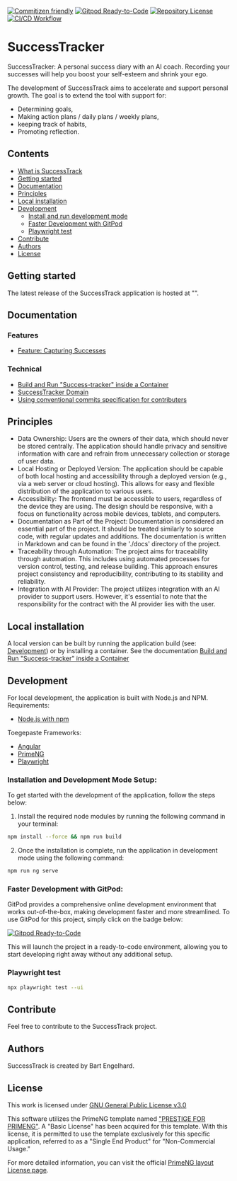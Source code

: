 [![Commitizen friendly](https://img.shields.io/badge/commitizen-friendly-brightgreen.svg)](http://commitizen.github.io/cz-cli/)
[![Gitpod Ready-to-Code](https://img.shields.io/badge/Gitpod-Ready--to--Code-blue?logo=gitpod)](https://gitpod.io/from-referrer/)
[![Repository License](https://img.shields.io/badge/license-GPL%20v3.0-brightgreen.svg)](LICENSE)
[![CI/CD Workflow](https://github.com/Bengelsoft/SuccessTracker/actions/workflows/build_test_qa.yml/badge.svg)](https://github.com/Bengelsoft/SuccessTracker/actions/workflows/build_test_qa.yml)

# SuccessTracker
SuccessTracker: A personal success diary with an AI coach.
Recording your successes will help you boost your self-esteem and shrink your ego.

The development of SuccessTrack aims to accelerate and support personal growth. The goal is to extend the tool with support for:
- Determining goals,
- Making action plans / daily plans / weekly plans,
- keeping track of habits,
- Promoting reflection.

## Contents
- [What is SuccessTrack](#what-is-successtrack)
- [Getting started](#getting-started)
- [Documentation](#documentation)
- [Principles](#principles)
- [Local installation](#local-installation)
- [Development](#development)
  - [Install and run development mode](#install-and-run-development-mode)
  - [Faster Development with GitPod](#faster-development-with-gitpod)
  - [Playwright test](#playwright-test)
- [Contribute](#contribute)
- [Authors](#authors)
- [License](#license)

## Getting started
The latest release of the SuccessTrack application is hosted at "".

## Documentation

### Features
- [Feature: Capturing Successes](docs/features/Feature_capturing_successes.md)

### Technical
- [Build and Run "Success-tracker" inside a Container](docs/Build_and_run_container_with_Podman_or_Docker.md)
- [SuccessTracker Domain](docs/SucessTracker_domain.md)
- [Using conventional commits specification for contributers](docs/Using_conventional_commits_specification_for_contributers.md)

## Principles
- Data Ownership: Users are the owners of their data, which should never be stored centrally. The application should handle privacy and sensitive information with care and refrain from unnecessary collection or storage of user data.
- Local Hosting or Deployed Version: The application should be capable of both local hosting and accessibility through a deployed version (e.g., via a web server or cloud hosting). This allows for easy and flexible distribution of the application to various users.
- Accessibility: The frontend must be accessible to users, regardless of the device they are using. The design should be responsive, with a focus on functionality across mobile devices, tablets, and computers.
- Documentation as Part of the Project: Documentation is considered an essential part of the project. It should be treated similarly to source code, with regular updates and additions. The documentation is written in Markdown and can be found in the './docs' directory of the project.
- Traceability through Automation: The project aims for traceability through automation. This includes using automated processes for version control, testing, and release building. This approach ensures project consistency and reproducibility, contributing to its stability and reliability.
- Integration with AI Provider: The project utilizes integration with an AI provider to support users. However, it's essential to note that the responsibility for the contract with the AI provider lies with the user.

## Local installation
A local version can be built by running the application build (see: [Development](#development)) or by installing a container.
See the documentation [Build and Run "Success-tracker" inside a Container](docs/Build_and_run_container_with_Podman_or_Docker.md)

## Development
For local development, the application is built with Node.js and NPM.
Requirements:
- [Node.js with npm](https://nodejs.org/)

Toegepaste Frameworks:
- [Angular](https://angular.io/)
- [PrimeNG](https://primeng.org/)
- [Playwright](https://playwright.dev/)

### Installation and Development Mode Setup:
To get started with the development of the application, follow the steps below:
1. Install the required node modules by running the following command in your terminal:

```bash
npm install --force && npm run build
```

2. Once the installation is complete, run the application in development mode using the following command:

```bash
npm run ng serve
```

### Faster Development with GitPod:

GitPod provides a comprehensive online development environment that works out-of-the-box, making development faster and more streamlined. To use GitPod for this project, simply click on the badge below:

[![Gitpod Ready-to-Code](https://img.shields.io/badge/Gitpod-Ready--to--Code-blue?logo=gitpod)](https://gitpod.io/from-referrer/)

This will launch the project in a ready-to-code environment, allowing you to start developing right away without any additional setup.



### Playwright test
```bash
npx playwright test --ui
```


## Contribute
Feel free to contribute to the SuccessTrack project.

## Authors
SuccessTrack is created by Bart Engelhard.

## License
This work is licensed under 
[GNU General Public License v3.0](LICENSE)


This software utilizes the PrimeNG template named ["PRESTIGE FOR PRIMENG"](https://www.primefaces.org/layouts/prestige-ng). A "Basic License" has been acquired for this template. With this license, it is permitted to use the template exclusively for this specific application, referred to as a "Single End Product" for "Non-Commercial Usage."

For more detailed information, you can visit the official [PrimeNG layout License page](https://www.primefaces.org/layouts/licenses).
